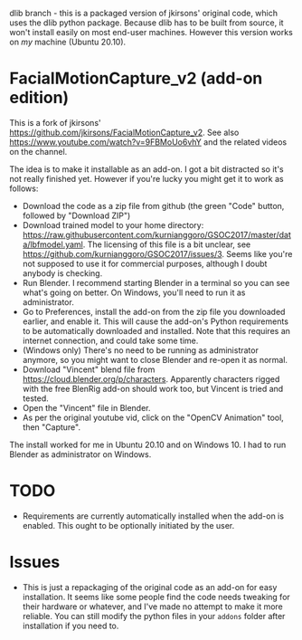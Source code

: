 dlib branch - this is a packaged version of jkirsons' original code, which uses
the dlib python package. Because dlib has to be built from source, it won't
install easily on most end-user machines. However this version works on *my*
machine (Ubuntu 20.10).

# FacialMotionCapture_v2 (add-on edition)

This is a fork of jkirsons' https://github.com/jkirsons/FacialMotionCapture_v2.
See also https://www.youtube.com/watch?v=9FBMoUo6vhY and the related videos on
the channel.

The idea is to make it installable as an add-on. I got a bit distracted so it's
not really finished yet. However if you're lucky you might get it to work as
follows:

* Download the code as a zip file from github (the green "Code" button, followed by
  "Download ZIP")
* Download trained model to your home directory:
  https://raw.githubusercontent.com/kurnianggoro/GSOC2017/master/data/lbfmodel.yaml.
  The licensing of this file is a bit unclear, see
  https://github.com/kurnianggoro/GSOC2017/issues/3. Seems like you're not
  supposed to use it for commercial purposes, although I doubt anybody is
  checking.
* Run Blender. I recommend starting Blender in a terminal so you can see what's
  going on better. On Windows, you'll need to run it as administrator.
* Go to Preferences, install the add-on from the zip file you downloaded earlier,
  and enable it. This will cause the add-on's Python requirements to be
  automatically downloaded and installed. Note that this requires an internet
  connection, and could take some time.
* (Windows only) There's no need to be running as administrator anymore, so you
  might want to close Blender and re-open it as normal.
* Download "Vincent" blend file from https://cloud.blender.org/p/characters.
  Apparently characters rigged with the free BlenRig add-on should work too,
  but Vincent is tried and tested.
* Open the "Vincent" file in Blender.
* As per the original youtube vid, click on the "OpenCV Animation" tool, then
  "Capture".

The install worked for me in Ubuntu 20.10 and on Windows 10. I had to run
Blender as administrator on Windows.


TODO
====

* Requirements are currently automatically installed when the add-on is
  enabled. This ought to be optionally initiated by the user.

Issues
======

* This is just a repackaging of the original code as an add-on for easy
  installation. It seems like some people find the code needs tweaking for
  their hardware or whatever, and I've made no attempt to make it more
  reliable. You can still modify the python files in your `addons` folder
  after installation if you need to.